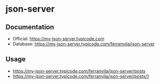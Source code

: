 # json-server

## Documentation

- Official: <https://my-json-server.typicode.com>
- Database: <https://my-json-server.typicode.com/ferranvila/json-server>

## Usage

- <https://my-json-server.typicode.com/ferranvila/json-server/posts>
- <https://my-json-server.typicode.com/ferranvila/json-server/posts/1>
